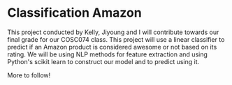 # Classification Amazon

This project conducted by Kelly, Jiyoung and I will contribute towards our final grade for our COSC074 class. This project will use a linear classifier to predict if an Amazon product is considered awesome or not based on its rating. We will be using NLP methods for feature extraction and using Python's scikit learn to construct our model and to predict using it.

More to follow!
